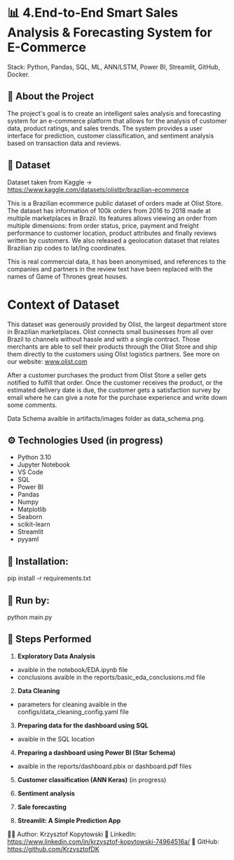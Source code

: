 # 📊 4.End-to-End Smart Sales Analysis & Forecasting System for E-Commerce
Stack: Python, Pandas, SQL, ML, ANN/LSTM, Power BI, Streamlit, GitHub, Docker.

## 🧠 About the Project
The project's goal is to create an intelligent sales analysis and forecasting system for an e-commerce platform that allows for the analysis of customer data, product ratings, and sales trends. The system provides a user interface for prediction, customer classification, and sentiment analysis based on transaction data and reviews.

## 📁 Dataset
Dataset taken from Kaggle -> https://www.kaggle.com/datasets/olistbr/brazilian-ecommerce

This is a Brazilian ecommerce public dataset of orders made at Olist Store. The dataset has information of 100k orders from 2016 to 2018 made at multiple marketplaces in Brazil. Its features allows viewing an order from multiple dimensions: from order status, price, payment and freight performance to customer location, product attributes and finally reviews written by customers. We also released a geolocation dataset that relates Brazilian zip codes to lat/lng coordinates.

This is real commercial data, it has been anonymised, and references to the companies and partners in the review text have been replaced with the names of Game of Thrones great houses.

# Context of Dataset
This dataset was generously provided by Olist, the largest department store in Brazilian marketplaces. Olist connects small businesses from all over Brazil to channels without hassle and with a single contract. Those merchants are able to sell their products through the Olist Store and ship them directly to the customers using Olist logistics partners. See more on our website: www.olist.com

After a customer purchases the product from Olist Store a seller gets notified to fulfill that order. Once the customer receives the product, or the estimated delivery date is due, the customer gets a satisfaction survey by email where he can give a note for the purchase experience and write down some comments.

Data Schema avaible in artifacts/images folder as data_schema.png.

## ⚙️ Technologies Used (in progress)
- Python 3.10
- Jupyter Notebook
- VS Code
- SQL
- Power BI
- Pandas
- Numpy
- Matplotlib
- Seaborn
- scikit-learn
- Streamlit
- pyyaml

## 🔧 Installation:
pip install -r requirements.txt

## 🔧 Run by:
python main.py

## 🧪 Steps Performed
1. **Exploratory Data Analysis**
- avaible in the notebook/EDA.ipynb file
- conclusions avaible in the reports/basic_eda_conclusions.md file
   
2. **Data Cleaning**
- parameters for cleaning avaible in the configs/data_cleaning_config.yaml file
   
3. **Preparing data for the dashboard using SQL**
- avaible in the SQL location
   
4. **Preparing a dashboard using Power BI (Star Schema)**
- avaible in the reports/dashboard.pbix or dashboard.pdf files

5. **Customer classification (ANN Keras)** (in progress)

6. **Sentiment analysis**

7. **Sale forecasting**

8. **Streamlit: A Simple Prediction App**

🧑‍💼 Author: Krzysztof Kopytowski
📎 LinkedIn: https://www.linkedin.com/in/krzysztof-kopytowski-74964516a/
📎 GitHub: https://github.com/KrzysztofDK